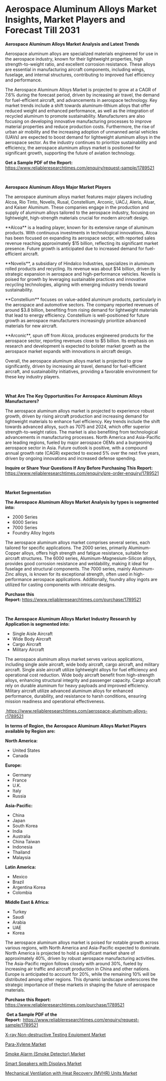 <p><h1>Aerospace Aluminum Alloys Market Insights, Market Players and Forecast Till 2031</h1></p><p><strong>Aerospace Aluminum Alloys Market Analysis and Latest Trends</strong></p>
<p><p>Aerospace aluminum alloys are specialized materials engineered for use in the aerospace industry, known for their lightweight properties, high strength-to-weight ratio, and excellent corrosion resistance. These alloys are essential in manufacturing aircraft components, including wings, fuselage, and internal structures, contributing to improved fuel efficiency and performance.</p><p>The Aerospace Aluminum Alloys Market is projected to grow at a CAGR of 7.6% during the forecast period, driven by increasing air travel, the demand for fuel-efficient aircraft, and advancements in aerospace technology. Key market trends include a shift towards aluminum-lithium alloys that offer reduced weight and enhanced performance, as well as the integration of recycled aluminum to promote sustainability. Manufacturers are also focusing on developing innovative manufacturing processes to improve material properties and reduce production costs. Furthermore, the rise of urban air mobility and the increasing adoption of unmanned aerial vehicles (UAVs) are expected to boost demand for lightweight aluminum alloys in the aerospace sector. As the industry continues to prioritize sustainability and efficiency, the aerospace aluminum alloys market is positioned for significant growth, supporting the future of aviation technology.</p></p>
<p><strong>Get a Sample PDF of the Report:&nbsp;</strong> <a href="https://www.reliableresearchtimes.com/enquiry/request-sample/1789521?utm_campaign=1393&utm_medium=2&utm_source=Github&utm_content=ia&utm_term=13102024&utm_id=aerospace-aluminum-alloys">https://www.reliableresearchtimes.com/enquiry/request-sample/1789521</a></p>
<p>&nbsp;</p>
<p><strong>Aerospace Aluminum Alloys Major Market Players</strong></p>
<p><p>The aerospace aluminum alloys market features major players including Alcoa, Rio Tinto, Novelis, Rusal, Constellium, Arconic, UACJ, Aleris, Aluar, and Kaiser Aluminum. These companies engage in the production and supply of aluminum alloys tailored to the aerospace industry, focusing on lightweight, high-strength materials crucial for modern aircraft design.</p><p>**Alcoa** is a leading player, known for its extensive range of aluminum products. With continuous investments in technological innovations, Alcoa has been focused on expanding its aerospace sector, with reported sales revenue reaching approximately $15 billion, reflecting its significant market presence. Future growth is anticipated due to increased demand for fuel-efficient aircraft.</p><p>**Novelis**, a subsidiary of Hindalco Industries, specializes in aluminum rolled products and recycling. Its revenue was about $14 billion, driven by strategic expansion in aerospace and high-performance vehicles. Novelis is poised for growth by leveraging sustainable practices and innovative recycling technologies, aligning with emerging industry trends toward sustainability.</p><p>**Constellium** focuses on value-added aluminum products, particularly in the aerospace and automotive sectors. The company reported revenues of around $3.8 billion, benefiting from rising demand for lightweight materials that lead to energy efficiency. Constellium is well-positioned for future growth as aerospace manufacturers increasingly prioritize advanced materials for new aircraft.</p><p>**Arconic**, spun off from Alcoa, produces engineered products for the aerospace sector, reporting revenues close to $5 billion. Its emphasis on research and development is expected to bolster market growth as the aerospace market expands with innovations in aircraft design.</p><p>Overall, the aerospace aluminum alloys market is projected to grow significantly, driven by increasing air travel, demand for fuel-efficient aircraft, and sustainability initiatives, providing a favorable environment for these key industry players.</p></p>
<p>&nbsp;</p>
<p><strong>What Are The Key Opportunities For Aerospace Aluminum Alloys Manufacturers?</strong></p>
<p><p>The aerospace aluminum alloys market is projected to experience robust growth, driven by rising aircraft production and increasing demand for lightweight materials to enhance fuel efficiency. Key trends include the shift towards advanced alloys, such as 7075 and 2024, which offer superior strength-to-weight ratios. The market is also benefiting from technological advancements in manufacturing processes. North America and Asia-Pacific are leading regions, fueled by major aerospace OEMs and a burgeoning aerospace sector in Asia. Future outlook is positive, with a compound annual growth rate (CAGR) expected to exceed 5% over the next five years, driven by ongoing innovations and increased defense spending.</p></p>
<p><strong>Inquire or Share Your Questions If Any Before Purchasing This Report:</strong> <a href="https://www.reliableresearchtimes.com/enquiry/pre-order-enquiry/1789521?utm_campaign=1393&utm_medium=2&utm_source=Github&utm_content=ia&utm_term=13102024&utm_id=aerospace-aluminum-alloys">https://www.reliableresearchtimes.com/enquiry/pre-order-enquiry/1789521</a></p>
<p>&nbsp;</p>
<p><strong>Market Segmentation</strong></p>
<p><strong>The Aerospace Aluminum Alloys Market Analysis by types is segmented into:</strong></p>
<p><ul><li>2000 Series</li><li>6000 Series</li><li>7000 Series</li><li>Foundry Alloy Ingots</li></ul></p>
<p><p>The aerospace aluminum alloys market comprises several series, each tailored for specific applications. The 2000 series, primarily Aluminum-Copper alloys, offers high strength and fatigue resistance, suitable for aircraft structures. The 6000 series, Aluminum-Magnesium-Silicon alloys, provides good corrosion resistance and weldability, making it ideal for fuselage and structural components. The 7000 series, mainly Aluminum-Zinc alloys, is known for its exceptional strength, often used in high-performance aerospace applications. Additionally, foundry alloy ingots are utilized for casting components with intricate designs.</p></p>
<p><strong>Purchase this Report:&nbsp;</strong><a href="https://www.reliableresearchtimes.com/purchase/1789521?utm_campaign=1393&utm_medium=2&utm_source=Github&utm_content=ia&utm_term=13102024&utm_id=aerospace-aluminum-alloys">https://www.reliableresearchtimes.com/purchase/1789521</a></p>
<p>&nbsp;</p>
<p><strong>The Aerospace Aluminum Alloys Market Industry Research by Application is segmented into:</strong></p>
<p><ul><li>Single Aisle Aircraft</li><li>Wide Body Aircraft</li><li>Cargo Aircraft</li><li>Military Aircraft</li></ul></p>
<p><p>The aerospace aluminum alloys market serves various applications, including single aisle aircraft, wide body aircraft, cargo aircraft, and military aircraft. Single aisle aircraft utilize lightweight alloys for fuel efficiency and operational cost reduction. Wide body aircraft benefit from high-strength alloys, enhancing structural integrity and passenger capacity. Cargo aircraft rely on durable aluminum for heavy payloads and improved efficiency. Military aircraft utilize advanced aluminum alloys for enhanced performance, durability, and resistance to harsh conditions, ensuring mission readiness and operational effectiveness.</p></p>
<p><a href="https://www.reliableresearchtimes.com/aerospace-aluminum-alloys-r1789521?utm_campaign=1393&utm_medium=2&utm_source=Github&utm_content=ia&utm_term=13102024&utm_id=aerospace-aluminum-alloys">&nbsp;https://www.reliableresearchtimes.com/aerospace-aluminum-alloys-r1789521</a></p>
<p><strong>In terms of Region, the Aerospace Aluminum Alloys Market Players available by Region are:</strong></p>
<p>
    <p> <strong> North America: </strong>
        <ul>
            <li>United States</li>
            <li>Canada</li>
        </ul>
        </p> 
    <p> <strong> Europe: </strong>
        <ul>
            <li>Germany</li>
            <li>France</li>
            <li>U.K.</li>
            <li>Italy</li>
            <li>Russia</li>
        </ul>
        </p> 
    <p> <strong> Asia-Pacific: </strong>
        <ul>
            <li>China</li>
            <li>Japan</li>
            <li>South Korea</li>
            <li>India</li>
            <li>Australia</li>
            <li>China Taiwan</li>
            <li>Indonesia</li>
            <li>Thailand</li>
            <li>Malaysia</li>
        </ul>
        </p> 
    <p> <strong> Latin America: </strong>
        <ul>
            <li>Mexico</li>
            <li>Brazil</li>
            <li>Argentina Korea</li>
            <li>Colombia</li>
        </ul>
        </p> 
    <p> <strong> Middle East & Africa: </strong>
        <ul>
            <li>Turkey</li>
            <li>Saudi</li>
            <li>Arabia</li>
            <li>UAE</li>
            <li>Korea</li>
        </ul>
    </p>
    </p>
<p><p>The aerospace aluminum alloys market is poised for notable growth across various regions, with North America and Asia-Pacific expected to dominate. North America is projected to hold a significant market share of approximately 40%, driven by robust aerospace manufacturing activities. The Asia-Pacific region follows closely with around 30%, fueled by increasing air traffic and aircraft production in China and other nations. Europe is anticipated to account for 20%, while the remaining 10% will be distributed among other regions. This dynamic landscape underscores the strategic importance of these markets in shaping the future of aerospace materials.</p></p>
<p><strong>Purchase this Report: </strong><a href="https://www.reliableresearchtimes.com/purchase/1789521?utm_campaign=1393&utm_medium=2&utm_source=Github&utm_content=ia&utm_term=13102024&utm_id=aerospace-aluminum-alloys">https://www.reliableresearchtimes.com/purchase/1789521</a></p>
<p>&nbsp;<strong>Get a Sample PDF of the Report:&nbsp;&nbsp;</strong><a href="https://www.reliableresearchtimes.com/enquiry/request-sample/1789521?utm_campaign=1393&utm_medium=2&utm_source=Github&utm_content=ia&utm_term=13102024&utm_id=aerospace-aluminum-alloys">https://www.reliableresearchtimes.com/enquiry/request-sample/1789521</a></p>
<p><strong></strong></p>
<p><p><a href="https://www.linkedin.com/pulse/analyzing-x-ray-non-destructive-testing-equipment-market-dynamics-4y1rf?utm_campaign=1393&utm_medium=2&utm_source=Github&utm_content=ia&utm_term=13102024&utm_id=aerospace-aluminum-alloys">X-ray Non-destructive Testing Equipment Market</a></p><p><a href="https://github.com/indrystar/Market-Research-Report-List-5/blob/main/para-xylene-market.md?utm_campaign=1393&utm_medium=2&utm_source=Github&utm_content=ia&utm_term=13102024&utm_id=aerospace-aluminum-alloys">Para-Xylene Market</a></p><p><a href="https://www.linkedin.com/pulse/smoke-alarm-detector-market-trends-detailed-study-its-segmentation-askyf?utm_campaign=1393&utm_medium=2&utm_source=Github&utm_content=ia&utm_term=13102024&utm_id=aerospace-aluminum-alloys">Smoke Alarm (Smoke Detector) Market</a></p><p><a href="https://www.linkedin.com/pulse/emerging-trends-smart-speakers-displays-market-detailed-rwg5c?utm_campaign=1393&utm_medium=2&utm_source=Github&utm_content=ia&utm_term=13102024&utm_id=aerospace-aluminum-alloys">Smart Speakers with Displays Market</a></p><p><a href="https://www.linkedin.com/pulse/global-mechanical-ventilation-heat-recovery-mvhr-units-market-ycbof?utm_campaign=1393&utm_medium=2&utm_source=Github&utm_content=ia&utm_term=13102024&utm_id=aerospace-aluminum-alloys">Mechanical Ventilation with Heat Recovery (MVHR) Units Market</a></p></p>